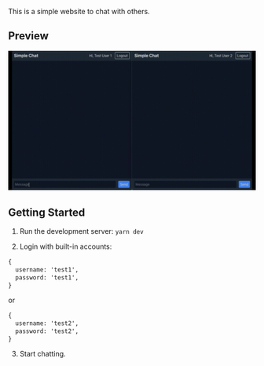 This is a simple website to chat with others.

## Preview

![](https://github.com/TsungShengWu/simple-chat/blob/main/preview.gif)

## Getting Started

1. Run the development server: `yarn dev`

2. Login with built-in accounts:

```
{
  username: 'test1',
  password: 'test1',
}
```
or
```
{
  username: 'test2',
  password: 'test2',
}
```

3. Start chatting.

